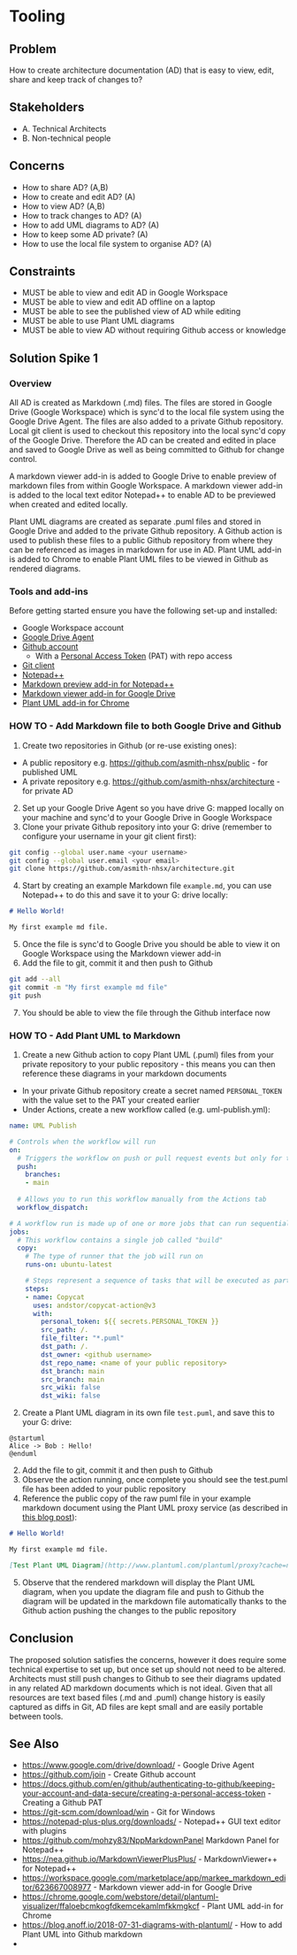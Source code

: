 # Tooling

## Problem

How to create architecture documentation (AD) that is easy to view, edit, share and keep track of changes to?  

## Stakeholders

- A. Technical Architects
- B. Non-technical people

## Concerns

- How to share AD? (A,B)
- How to create and edit AD? (A)
- How to view AD? (A,B)
- How to track changes to AD? (A)
- How to add UML diagrams to AD? (A)
- How to keep some AD private? (A)
- How to use the local file system to organise AD? (A)

## Constraints

- MUST be able to view and edit AD in Google Workspace
- MUST be able to view and edit AD offline on a laptop
- MUST be able to see the published view of AD while editing
- MUST be able to use Plant UML diagrams
- MUST be able to view AD without requiring Github access or knowledge

## Solution Spike 1

### Overview

All AD is created as Markdown (.md) files. The files are stored in Google Drive (Google Workspace) which is sync'd to the local file system using the Google Drive Agent. The files are also added to a private Github repository. Local git client is used to checkout this repository into the local sync'd copy of the Google Drive. Therefore the AD can be created and edited in place and saved to Google Drive as well as being committed to Github for change control. 

A markdown viewer add-in is added to Google Drive to enable preview of markdown files from within Google Workspace. A markdown viewer add-in is added to the local text editor Notepad++ to enable AD to be previewed when created and edited locally.

Plant UML diagrams are created as separate .puml files and stored in Google Drive and added to the private Github repository. A Github action is used to publish these files to a public Github repository from where they can be referenced as images in markdown for use in AD. Plant UML add-in is added to Chrome to enable Plant UML files to be viewed in Github as rendered diagrams.

### Tools and add-ins

Before getting started ensure you have the following set-up and installed:

- Google Workspace account
- [Google Drive Agent](https://www.google.com/drive/download/)
- [Github account](https://github.com/join)
  - With a [Personal Access Token](https://docs.github.com/en/github/authenticating-to-github/keeping-your-account-and-data-secure/creating-a-personal-access-token) (PAT) with repo access 
- [Git client](https://git-scm.com/download/win)
- [Notepad++](https://notepad-plus-plus.org/downloads/)
- [Markdown preview add-in for Notepad++](https://nea.github.io/MarkdownViewerPlusPlus/)
- [Markdown viewer add-in for Google Drive](https://workspace.google.com/marketplace/app/markee_markdown_editor/623667008977)
- [Plant UML add-in for Chrome](https://chrome.google.com/webstore/detail/plantuml-visualizer/ffaloebcmkogfdkemcekamlmfkkmgkcf)


### HOW TO - Add Markdown file to both Google Drive and Github

1. Create two repositories in Github (or re-use existing ones):
  - A public repository e.g. https://github.com/asmith-nhsx/public - for published UML
  - A private repository e.g. https://github.com/asmith-nhsx/architecture - for private AD
2. Set up your Google Drive Agent so you have drive G: mapped locally on your machine and sync'd to your Google Drive in Google Workspace
3. Clone your private Github repository into your G: drive (remember to configure your username in your git client first):
```bash
git config --global user.name <your username>
git config --global user.email <your email>
git clone https://github.com/asmith-nhsx/architecture.git
```
4. Start by creating an example Markdown file `example.md`, you can use Notepad++ to do this and save it to your G: drive locally:
```md
# Hello World!

My first example md file.
```
5. Once the file is sync'd to Google Drive you should be able to view it on Google Workspace using the Markdown viewer add-in
6. Add the file to git, commit it and then push to Github
```bash
git add --all
git commit -m "My first example md file"
git push
```
7. You should be able to view the file through the Github interface now

### HOW TO - Add Plant UML to Markdown 
1. Create a new Github action to copy Plant UML (.puml) files from your private repository to your public repository - this means you can then reference these diagrams in your markdown documents
  - In your private Github repository create a secret named `PERSONAL_TOKEN` with the value set to the PAT your created earlier
  - Under Actions, create a new workflow called (e.g. uml-publish.yml):
```yaml
name: UML Publish

# Controls when the workflow will run
on:
  # Triggers the workflow on push or pull request events but only for the main branch
  push:
    branches: 
    - main
    
  # Allows you to run this workflow manually from the Actions tab
  workflow_dispatch:

# A workflow run is made up of one or more jobs that can run sequentially or in parallel
jobs:
  # This workflow contains a single job called "build"
  copy:
    # The type of runner that the job will run on
    runs-on: ubuntu-latest

    # Steps represent a sequence of tasks that will be executed as part of the job
    steps:
    - name: Copycat
      uses: andstor/copycat-action@v3
      with:
        personal_token: ${{ secrets.PERSONAL_TOKEN }}
        src_path: /.
        file_filter: "*.puml"
        dst_path: /.
        dst_owner: <github username>
        dst_repo_name: <name of your public repository>
        dst_branch: main
        src_branch: main
        src_wiki: false
        dst_wiki: false
```
2. Create a Plant UML diagram in its own file `test.puml`, and save this to your G: drive:
```plantuml
@startuml
Alice -> Bob : Hello!
@enduml
```
2. Add the file to git, commit it and then push to Github
3. Observe the action running, once complete you should see the test.puml file has been added to your public repository
4. Reference the public copy of the raw puml file in your example markdown document using the Plant UML proxy service (as described in [this blog post](https://blog.anoff.io/2018-07-31-diagrams-with-plantuml/)):
```md
# Hello World!

My first example md file.

[Test Plant UML Diagram](http://www.plantuml.com/plantuml/proxy?cache=no&src=https://raw.githubusercontent.com/<github username>/<public repository>/<branch>/test.puml)
```
5. Observe that the rendered markdown will display the Plant UML diagram, when you update the diagram file and push to Github the diagram will be updated in the markdown file automatically thanks to the Github action pushing the changes to the public repository

## Conclusion

The proposed solution satisfies the concerns, however it does require some technical expertise to set up, but once set up should not need to be altered. Architects must still  push changes to Github to see their diagrams updated in any related AD markdown documents which is not ideal. Given that all resources are text based files (.md and .puml) change history is easily captured as diffs in Git, AD files are kept small and are easily portable between tools.

## See Also
- https://www.google.com/drive/download/ - Google Drive Agent
- https://github.com/join - Create Github account
- https://docs.github.com/en/github/authenticating-to-github/keeping-your-account-and-data-secure/creating-a-personal-access-token - Creating a Github PAT 
- https://git-scm.com/download/win - Git for Windows
- https://notepad-plus-plus.org/downloads/ - Notepad++ GUI text editor with plugins
- https://github.com/mohzy83/NppMarkdownPanel Markdown Panel for Notepad++
- https://nea.github.io/MarkdownViewerPlusPlus/ - MarkdownViewer++ for Notepad++
- https://workspace.google.com/marketplace/app/markee_markdown_editor/623667008977 - Markdown viewer add-in for Google Drive
- https://chrome.google.com/webstore/detail/plantuml-visualizer/ffaloebcmkogfdkemcekamlmfkkmgkcf - Plant UML add-in for Chrome
- https://blog.anoff.io/2018-07-31-diagrams-with-plantuml/ - How to add Plant UML into Github markdown
- 








